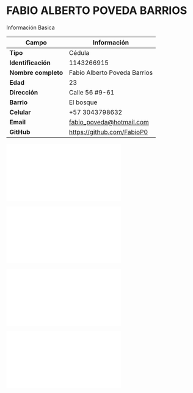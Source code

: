# FABIO ALBERTO POVEDA BARRIOS
Información Basica

| Campo | Información |
| --- | --- |
| **Tipo** | Cédula |
| **Identificación** | 1143266915 |
| **Nombre completo** | Fabio Alberto Poveda Barrios |
| **Edad** | 23 |
| **Dirección** | Calle 56 #9-61 |
| **Barrio** | El bosque |
| **Celular** | +57 3043798632 |
| **Email** | fabio_poveda@hotmail.com |
| **GitHub** | https://github.com/FabioP0 |

![Ejercicio número: 1. Aporte de estudiantes](/fabio_poveda/ciclo_while/README.MD)

![Ejercicio número: 2. Busqueda por cédula](/fabio_poveda/search_exercise/README.MD)

![Ejercicio número: 4 Operaciones en Dart](/fabio_poveda/Exercise_4/README.MD)

![Ejercicio número: 5 Segundo ejercicio en Dart](/fabio_poveda/Exercise_5/README.MD)